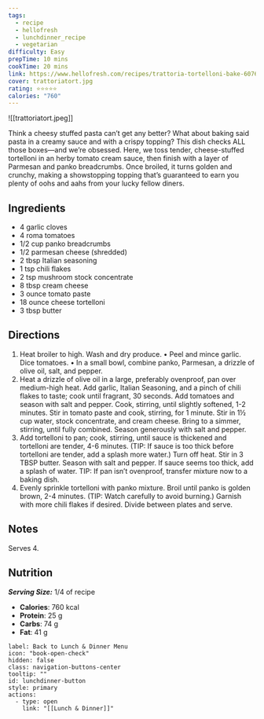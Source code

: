 ```yaml
---
tags:
  - recipe
  - hellofresh
  - lunchdinner_recipe
  - vegetarian
difficulty: Easy
prepTime: 10 mins
cookTime: 20 mins
link: https://www.hellofresh.com/recipes/trattoria-tortelloni-bake-6076d2a51866f148a63f5a76
cover: trattoriatort.jpg
rating: ⭐️⭐️⭐️⭐️⭐️
calories: "760"
---
```


![[trattoriatort.jpeg]]

Think a cheesy stuffed pasta can’t get any better? What about baking said pasta in a creamy sauce and with a crispy topping? This dish checks ALL those boxes—and we’re obsessed. Here, we toss tender, cheese-stuffed tortelloni in an herby tomato cream sauce, then finish with a layer of Parmesan and panko breadcrumbs. Once broiled, it turns golden and crunchy, making a showstopping topping that’s guaranteed to earn you plenty of oohs and aahs from your lucky fellow diners.

## Ingredients
- 4 garlic cloves
- 4 roma tomatoes
- 1/2 cup panko breadcrumbs
- 1/2 parmesan cheese (shredded)
- 2 tbsp Italian seasoning
- 1 tsp chili flakes
- 2 tsp mushroom stock concentrate
- 8 tbsp cream cheese
- 3 ounce tomato paste
- 18 ounce cheese tortelloni
- 3 tbsp butter


## Directions
1. Heat broiler to high. Wash and dry produce. • Peel and mince garlic. Dice tomatoes. • In a small bowl, combine panko, Parmesan, a drizzle of olive oil, salt, and pepper.
2. Heat a drizzle of olive oil in a large, preferably ovenproof, pan over medium-high heat. Add garlic, Italian Seasoning, and a pinch of chili flakes to taste; cook until fragrant, 30 seconds. Add tomatoes and season with salt and pepper. Cook, stirring, until slightly softened, 1-2 minutes. Stir in tomato paste and cook, stirring, for 1 minute. Stir in 1½ cup water, stock concentrate, and cream cheese. Bring to a simmer, stirring, until fully combined. Season generously with salt and pepper.
3. Add tortelloni to pan; cook, stirring, until sauce is thickened and tortelloni are tender, 4-6 minutes. (TIP: If sauce is too thick before tortelloni are tender, add a splash more water.) Turn off heat. Stir in 3 TBSP butter. Season with salt and pepper. If sauce seems too thick, add a splash of water. TIP: If pan isn’t ovenproof, transfer mixture now to a baking dish.
4. Evenly sprinkle tortelloni with panko mixture. Broil until panko is golden brown, 2-4 minutes. (TIP: Watch carefully to avoid burning.) Garnish with more chili flakes if desired. Divide between plates and serve.

## Notes
Serves 4.

## Nutrition
***Serving Size:*** 1/4 of recipe
- **Calories**: 760 kcal
- **Protein**: 25 g
- **Carbs**: 74 g
- **Fat**: 41 g


```meta-bind-button
label: Back to Lunch & Dinner Menu
icon: "book-open-check"
hidden: false
class: navigation-buttons-center
tooltip: ""
id: lunchdinner-button
style: primary
actions:
  - type: open
    link: "[[Lunch & Dinner]]"

```
 
